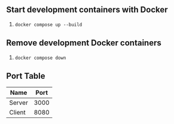 ## Start development containers with Docker
1. `docker compose up --build`

## Remove development Docker containers
1. `docker compose down`

## Port Table
| Name | Port |
|---|---|
| Server | 3000 |
| Client | 8080 |